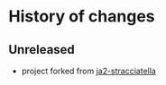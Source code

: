 # History of changes

## Unreleased

- project forked from [ja2-stracciatella](https://github.com/ja2-stracciatella/ja2-stracciatella)
